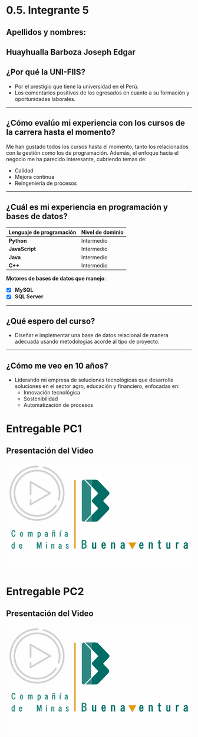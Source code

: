 # 0.5. Integrante 5
## Apellidos y nombres:

Huayhualla Barboza Joseph Edgar
---
## ¿Por qué la UNI-FIIS?

- Por el prestigio que tiene la universidad en el Perú.
- Los comentarios positivos de los egresados en cuanto a su formación y oportunidades laborales.

---

## ¿Cómo evalúo mi experiencia con los cursos de la carrera hasta el momento?

Me han gustado todos los cursos hasta el momento, tanto los relacionados con la gestión como los de programación. Además, el enfoque hacia el negocio me ha parecido interesante, cubriendo temas de:

- Calidad
- Mejora continua
- Reingeniería de procesos

---

## ¿Cuál es mi experiencia en programación y bases de datos?

| Lenguaje de programación | Nivel de dominio |
| ------------------------ | ---------------- |
| **Python**               | Intermedio       |
| **JavaScript**           | Intermedio       |
| **Java**                 | Intermedio       |
| **C++**                  | Intermedio       |

**Motores de bases de datos que manejo**:

- [x] **MySQL**
- [x] **SQL Server**

---

## ¿Qué espero del curso?

- Diseñar e implementar una base de datos relacional de manera adecuada usando metodologías acorde al tipo de proyecto.

---

## ¿Cómo me veo en 10 años?

- Liderando mi empresa de soluciones tecnológicas que desarrolle soluciones en el sector agro, educación y financiero, enfocadas en:
  - Innovación tecnológica
  - Sostenibilidad
  - Automatización de procesos

# Entregable PC1

## Presentación del Video

[![Miniatura Miniatura](/1/logo%20video.png)](https://drive.google.com/file/d/1rENboKikFSHsIT3237VDF4bJMmh14idG/view?usp=drive_link)

# Entregable PC2

## Presentación del Video

[![Miniatura Miniatura](/1/logo%20video.png)](https://drive.google.com/file/d/1x-UbRVLHvtRsQSks7tXwbH8VibApyBlx/view?usp=sharing)

